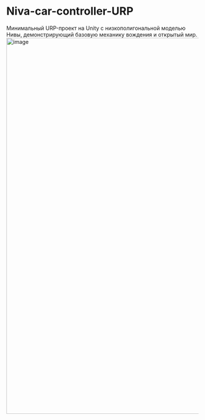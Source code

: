 # Niva-car-controller-URP
Минимальный URP-проект на Unity с низкополигональной моделью Нивы, демонстрирующий базовую механику вождения и открытый мир.
<img width="1919" height="987" alt="image" src="https://github.com/user-attachments/assets/a54e2d99-ad14-430f-a9c6-66f40bc35f5f" />

